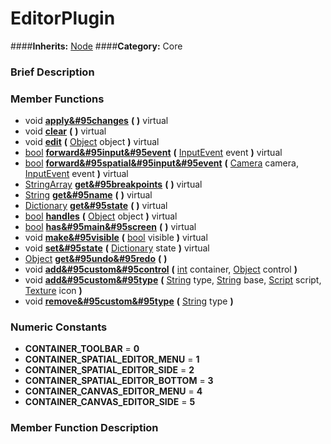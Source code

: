 #  EditorPlugin  
####**Inherits:** [Node](class_node)
####**Category:** Core

###  Brief Description  


###  Member Functions 
  * void  **[apply&#95changes](#apply_changes)**  **(** **)** virtual
  * void  **[clear](#clear)**  **(** **)** virtual
  * void  **[edit](#edit)**  **(** [Object](class_object) object  **)** virtual
  * [bool](class_bool)  **[forward&#95input&#95event](#forward_input_event)**  **(** [InputEvent](class_inputevent) event  **)** virtual
  * [bool](class_bool)  **[forward&#95spatial&#95input&#95event](#forward_spatial_input_event)**  **(** [Camera](class_camera) camera, [InputEvent](class_inputevent) event  **)** virtual
  * [StringArray](class_stringarray)  **[get&#95breakpoints](#get_breakpoints)**  **(** **)** virtual
  * [String](class_string)  **[get&#95name](#get_name)**  **(** **)** virtual
  * [Dictionary](class_dictionary)  **[get&#95state](#get_state)**  **(** **)** virtual
  * [bool](class_bool)  **[handles](#handles)**  **(** [Object](class_object) object  **)** virtual
  * [bool](class_bool)  **[has&#95main&#95screen](#has_main_screen)**  **(** **)** virtual
  * void  **[make&#95visible](#make_visible)**  **(** [bool](class_bool) visible  **)** virtual
  * void  **[set&#95state](#set_state)**  **(** [Dictionary](class_dictionary) state  **)** virtual
  * [Object](class_object)  **[get&#95undo&#95redo](#get_undo_redo)**  **(** **)**
  * void  **[add&#95custom&#95control](#add_custom_control)**  **(** [int](class_int) container, [Object](class_object) control  **)**
  * void  **[add&#95custom&#95type](#add_custom_type)**  **(** [String](class_string) type, [String](class_string) base, [Script](class_script) script, [Texture](class_texture) icon  **)**
  * void  **[remove&#95custom&#95type](#remove_custom_type)**  **(** [String](class_string) type  **)**

###  Numeric Constants  
  * **CONTAINER_TOOLBAR** = **0**
  * **CONTAINER_SPATIAL_EDITOR_MENU** = **1**
  * **CONTAINER_SPATIAL_EDITOR_SIDE** = **2**
  * **CONTAINER_SPATIAL_EDITOR_BOTTOM** = **3**
  * **CONTAINER_CANVAS_EDITOR_MENU** = **4**
  * **CONTAINER_CANVAS_EDITOR_SIDE** = **5**

###  Member Function Description  
